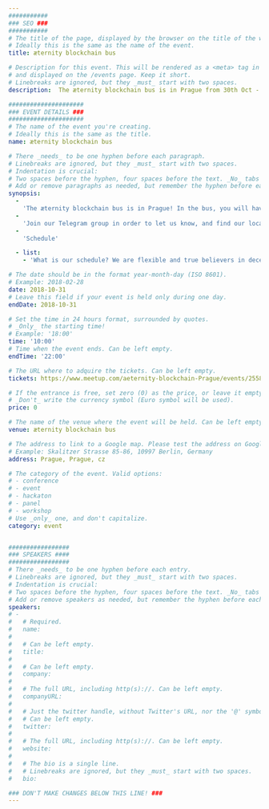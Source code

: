 ```yaml
---
###########
### SEO ###
###########
# The title of the page, displayed by the browser on the title of the window.
# Ideally this is the same as the name of the event.
title: æternity blockchain bus

# Description for this event. This will be rendered as a <meta> tag in the HTML, 
# and displayed on the /events page. Keep it short.
# Linebreaks are ignored, but they _must_ start with two spaces.
description:  The æternity blockchain bus is in Prague from 30th Oct - 2 Nov!

#####################
### EVENT DETAILS ###
#####################
# The name of the event you're creating.
# Ideally this is the same as the title.
name: æternity blockchain bus

# There _needs_ to be one hyphen before each paragraph.
# Linebreaks are ignored, but they _must_ start with two spaces.
# Indentation is crucial:
# Two spaces before the hyphen, four spaces before the text. _No_ tabs allowed.
# Add or remove paragraphs as needed, but remember the hyphen before each entry.
synopsis:
  -
    'The æternity blockchain bus is in Prague! In the bus, you will have the opportunity to get to know more about the æternity blockchain, meet our dev team, have some breakfast, tour around Prague, join us for a drink, or simply work on your stuff during our co-working hours :)'
  -
    'Join our Telegram group in order to let us know, and find our location in order to catch the bus! https://t.me/joinchat/IApApRF29DEnnFS-SnzZbw'
  -
    'Schedule'

  - list:
    - 'What is our schedule? We are flexible and true believers in decentralisation: Please check the options and tell us what you want.'

# The date should be in the format year-month-day (ISO 8601).
# Example: 2018-02-28
date: 2018-10-31
# Leave this field if your event is held only during one day.
endDate: 2018-10-31

# Set the time in 24 hours format, surrounded by quotes.
# _Only_ the starting time!
# Example: '18:00'
time: '10:00'
# Time when the event ends. Can be left empty.
endTime: '22:00'

# The URL where to adquire the tickets. Can be left empty.
tickets: https://www.meetup.com/aeternity-blockchain-Prague/events/255859455/

# If the entrance is free, set zero (0) as the price, or leave it empty.
# _Don't_ write the currency symbol (Euro symbol will be used).
price: 0 

# The name of the venue where the event will be held. Can be left empty.
venue: æternity blockchain bus

# The address to link to a Google map. Please test the address on Google Maps.
# Example: Skalitzer Strasse 85-86, 10997 Berlin, Germany
address: Prague, Prague, cz

# The category of the event. Valid options:
# - conference
# - event
# - hackaton
# - panel
# - workshop
# Use _only_ one, and don't capitalize.
category: event


#################
### SPEAKERS ####
#################
# There _needs_ to be one hyphen before each entry.
# Linebreaks are ignored, but they _must_ start with two spaces.
# Indentation is crucial:
# Two spaces before the hyphen, four spaces before the text. _No_ tabs allowed.
# Add or remove speakers as needed, but remember the hyphen before each entry.
speakers:
# -
#   # Required.
#   name: 
#
#   # Can be left empty.
#   title: 
#
#   # Can be left empty.
#   company: 
#
#   # The full URL, including http(s)://. Can be left empty.
#   companyURL: 
#
#   # Just the twitter handle, without Twitter's URL, nor the '@' symbol.
#   # Can be left empty.
#   twitter: 
#
#   # The full URL, including http(s)://. Can be left empty.
#   website: 
#
#   # The bio is a single line. 
#   # Linebreaks are ignored, but they _must_ start with two spaces.
#   bio: 

### DON'T MAKE CHANGES BELOW THIS LINE! ###
---
```

<!-- ### DON'T MAKE CHANGES BELOW THIS LINE! ### -->

<Event-Content/>
